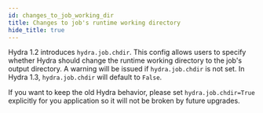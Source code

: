```yaml
---
id: changes_to_job_working_dir
title: Changes to job's runtime working directory
hide_title: true
---
```


Hydra 1.2 introduces `hydra.job.chdir`. This config allows users to specify whether Hydra should change the runtime working
directory to the job's output directory. A warning will be issued if `hydra.job.chdir` is not set. 
In Hydra 1.3, `hydra.job.chdir` will default to `False`.

If you want to keep the old Hydra behavior, please set `hydra.job.chdir=True` explicitly for you application so it will not
be broken by future upgrades.